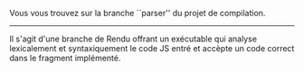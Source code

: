 
Vous vous trouvez sur la branche ``parser'' du projet de compilation.
********************************************************************************
Il s'agit d'une branche de Rendu offrant un exécutable qui analyse lexicalement
et syntaxiquement le code JS entré et accèpte un code correct dans le fragment
implémenté.

